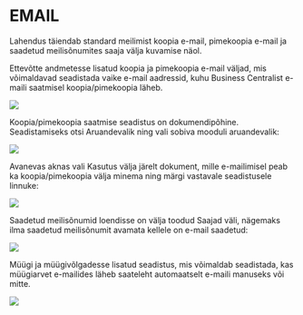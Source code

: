 # EMAIL

Lahendus täiendab standard meilimist koopia e-mail, pimekoopia e-mail ja saadetud meilisõnumites saaja välja kuvamise näol.

Ettevõtte andmetesse lisatud koopia ja pimekoopia e-mail väljad, mis võimaldavad seadistada vaike e-mail aadressid, kuhu Business Centralist e-maili saatmisel koopia/pimekoopia läheb.

![][1]

Koopia/pimekoopia saatmise seadistus on dokumendipõhine. Seadistamiseks otsi Aruandevalik ning vali sobiva mooduli aruandevalik:

![][2]

Avanevas aknas vali Kasutus välja järelt dokument, mille e-mailimisel peab ka koopia/pimekoopia välja minema ning märgi vastavale seadistusele linnuke:

![][3]

Saadetud meilisõnumid loendisse on välja toodud Saajad väli, nägemaks ilma saadetud meilisõnumit avamata kellele on e-mail saadetud:

![][4]

Müügi ja müügivõlgadesse lisatud seadistus, mis võimaldab seadistada, kas müügiarvet e-mailides läheb saateleht automaatselt e-maili manuseks või mitte.

![][5]

  [1]: ./media/image1ee.png
  [2]: ./media/image2ee.png
  [3]: ./media/image3ee.png
  [4]: ./media/image4ee.png
  [5]: ./media/image5ee.png
